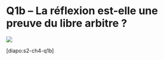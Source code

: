 # Q1b – La réflexion est-elle une preuve du libre arbitre ?

![](https://cdn1.epicgames.com/4c00c7506c4b4fa695f749bd6bb07ff6/offer/EGS_TheStanleyParable_GalacticCafe_S1-2560x1440-6358e00645e12a49f3793f2c60f767f9.jpg)

[diapo:s2-ch4-q1b]